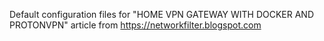 Default configuration files for "HOME VPN GATEWAY WITH DOCKER AND PROTONVPN" article from https://networkfilter.blogspot.com
